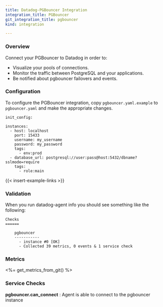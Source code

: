 ```yaml
---
title: Datadog-PGBouncer Integration
integration_title: PGBouncer
git_integration_title: pgbouncer
kind: integration

---
```

### Overview

Connect your PGBouncer to Datadog in order to:

* Visualize your pools of connections.
* Monitor the traffic between PostgreSQL and your applications.
* Be notified about pgbouncer failovers and events.


### Configuration

To configure the PGBouncer integration, copy `pgbouncer.yaml.example` to `pgbouncer.yaml` and make the appropriate changes.


    init_config:

    instances:
      - host: localhost
        port: 15433
        username: my_username
        password: my_password
        tags:
          - env:prod
      - database_url: postgresql://user:pass@host:5432/dbname?sslmode=require
        tags:
          - role:main


{{< insert-example-links >}}

### Validation

When you run datadog-agent info you should see something like the following:

    Checks
    ======

        pgbouncer
        -----------
          - instance #0 [OK]
          - Collected 39 metrics, 0 events & 1 service check
### Metrics

<%= get_metrics_from_git() %>

### Service Checks

**pgbouncer.can_connect**
: Agent is able to connect to the pgbouncer instance